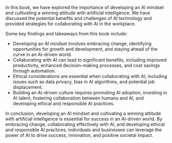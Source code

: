 

In this book, we have explored the importance of developing an AI mindset and cultivating a winning attitude with artificial intelligence. We have discussed the potential benefits and challenges of AI technology and provided strategies for collaborating with AI in the workplace.

Some key findings and takeaways from this book include:

* Developing an AI mindset involves embracing change, identifying opportunities for growth and development, and staying ahead of the curve in an AI-driven world.
* Collaborating with AI can lead to significant benefits, including improved productivity, enhanced decision-making processes, and cost savings through automation.
* Ethical considerations are essential when collaborating with AI, including issues such as data privacy, bias in AI algorithms, and potential job displacement.
* Building an AI-driven culture requires promoting AI adoption, investing in AI talent, fostering collaboration between humans and AI, and developing ethical and responsible AI practices.

In conclusion, developing an AI mindset and cultivating a winning attitude with artificial intelligence is essential for success in an AI-driven world. By embracing change, collaborating effectively with AI, and developing ethical and responsible AI practices, individuals and businesses can leverage the power of AI to drive success, innovation, and positive societal impact.
